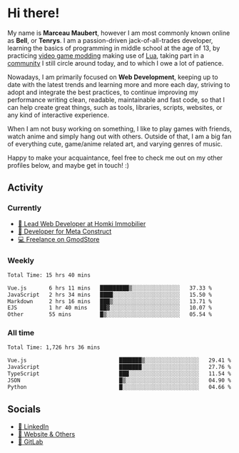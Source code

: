 # Hi there!

My name is **Marceau Maubert**, however I am most commonly known online as **Bell**, or **Tenrys**. I am a passion-driven jack-of-all-trades developer, learning the basics of programming in middle school at the age of 13, by practicing [video game modding](https://garrysmod.com) making use of [Lua](https://lua.org), taking part in a [community](https://metastruct.net) I still circle around today, and to which I owe a lot of patience.

Nowadays, I am primarily focused on **Web Development**, keeping up to date with the latest trends and learning more and more each day, striving to adopt  and integrate the best practices, to continue improving my performance writing clean, readable, maintainable and fast code, so that I can help create great things, such as tools, libraries, scripts, websites, or any kind of interactive experience.

When I am not busy working on something, I like to play games with friends, watch anime and simply hang out with others. Outside of that, I am a big fan of everything cute, game/anime related art, and varying genres of music.

Happy to make your acquaintance, feel free to check me out on my other profiles below, and maybe get in touch! :)

## Activity

### Currently

- [🏢 Lead Web Developer at Homki Immobilier](https://homki-immobilier.com)
- [🎈 Developer for Meta Construct](https://metastruct.net)
- [💻 Freelance on GmodStore](https://www.gmodstore.com/users/Tenrys)

### Weekly
<!--START_SECTION:wakaWeekly-->

```txt
Total Time: 15 hrs 40 mins

Vue.js       6 hrs 11 mins   █████████▒░░░░░░░░░░░░░░░   37.33 %
JavaScript   2 hrs 34 mins   ████░░░░░░░░░░░░░░░░░░░░░   15.50 %
Markdown     2 hrs 16 mins   ███▒░░░░░░░░░░░░░░░░░░░░░   13.71 %
EJS          1 hr 40 mins    ██▓░░░░░░░░░░░░░░░░░░░░░░   10.07 %
Other        55 mins         █▒░░░░░░░░░░░░░░░░░░░░░░░   05.54 %
```

<!--END_SECTION:wakaWeekly-->

### All time
<!--START_SECTION:wakaTotal-->

```txt
Total Time: 1,726 hrs 36 mins

Vue.js                             ███████▒░░░░░░░░░░░░░░░░░   29.41 %
JavaScript                         ███████░░░░░░░░░░░░░░░░░░   27.76 %
TypeScript                         ███░░░░░░░░░░░░░░░░░░░░░░   11.54 %
JSON                               █▒░░░░░░░░░░░░░░░░░░░░░░░   04.90 %
Python                             █░░░░░░░░░░░░░░░░░░░░░░░░   04.66 %
```

<!--END_SECTION:wakaTotal-->

## Socials

- [👔 LinkedIn](https://www.linkedin.com/in/marceau-maubert)
- [🔗 Website & Others](https://bell.moe)
- [🦊 GitLab](https://gitlab.com/Tenrys)
